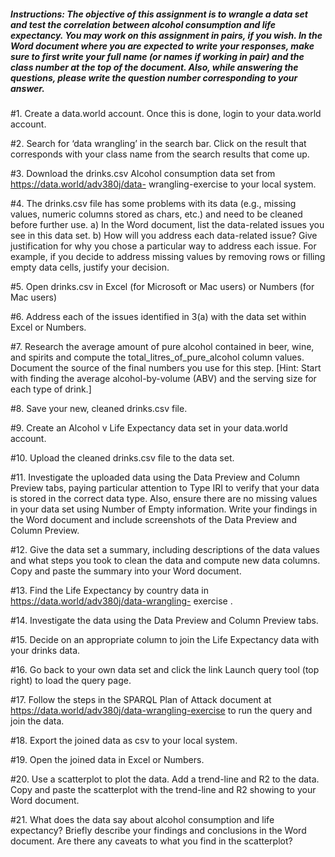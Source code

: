 ##### Instructions: The objective of this assignment is to wrangle a data set and test the correlation between alcohol consumption and life expectancy. You may work on this assignment in pairs, if you wish. In the Word document where you are expected to write your responses, make sure to first write your full name (or names if working in pair) and the class number at the top of the document. Also, while answering the questions, please write the question number corresponding to your answer.  

#1. Create a data.world account. Once this is done, login to your data.world account. 

#2. Search for ‘data wrangling’ in the search bar. Click on the result that corresponds with your class name from the search results that come up. 

#3. Download the drinks.csv Alcohol consumption data set from https://data.world/adv380j/data- wrangling-exercise to your local system. 

#4. The drinks.csv file has some problems with its data (e.g., missing values, numeric columns stored as chars, etc.) and need to be cleaned before further use. a) In the Word document, list the data-related issues you see in this data set. b) How will you address each data-related issue? Give justification for why you chose a particular way to address each issue. For example, if you decide to address missing values by removing rows or filling empty data cells, justify your decision. 

#5. Open drinks.csv in Excel (for Microsoft or Mac users) or Numbers (for Mac users) 

#6. Address each of the issues identified in 3(a) with the data set within Excel or Numbers. 

#7. Research the average amount of pure alcohol contained in beer, wine, and spirits and compute the total_litres_of_pure_alcohol column values. Document the source of the final numbers you use for this step. [Hint: Start with finding the average alcohol-by-volume (ABV) and the serving size for each type of drink.] 

#8. Save your new, cleaned drinks.csv file.  

#9. Create an Alcohol v Life Expectancy data set in your data.world account. 

#10. Upload the cleaned drinks.csv file to the data set. 

#11. Investigate the uploaded data using the Data Preview and Column Preview tabs, paying particular attention to Type IRI to verify that your data is stored in the correct data type. Also, ensure there are no missing values in your data set using Number of Empty information. Write your findings in the Word document and include screenshots of the Data Preview and Column Preview. 

#12. Give the data set a summary, including descriptions of the data values and what steps you took to clean the data and compute new data columns. Copy and paste the summary into your Word document. 

#13. Find the Life Expectancy by country data in https://data.world/adv380j/data-wrangling- exercise . 

#14. Investigate the data using the Data Preview and Column Preview tabs. 

#15. Decide on an appropriate column to join the Life Expectancy data with your drinks data. 
  
#16. Go back to your own data set and click the link Launch query tool (top right) to load the query page. 

#17. Follow the steps in the SPARQL Plan of Attack document at https://data.world/adv380j/data-wrangling-exercise to run the query and join the data. 

#18. Export the joined data as csv to your local system. 

#19. Open the joined data in Excel or Numbers. 

#20. Use a scatterplot to plot the data. Add a trend-line and R2 to the data. Copy and paste the scatterplot with the trend-line and R2 showing to your Word document. 

#21. What does the data say about alcohol consumption and life expectancy? Briefly describe your findings and conclusions in the Word document. Are there any caveats to what you find in the scatterplot?